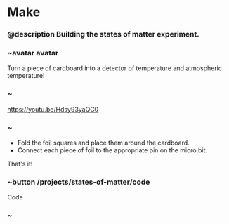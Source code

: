 # Make
### @description Building the states of matter experiment.

### ~avatar avatar

Turn a piece of cardboard into a detector of temperature and atmospheric temperature!

### ~

https://youtu.be/Hdsy93yaQC0

### ~

* Fold the foil squares and place them around the cardboard.
*  Connect each piece of foil to the appropriate pin on the micro:bit.

That's it!

### ~button /projects/states-of-matter/code
Code
### ~
